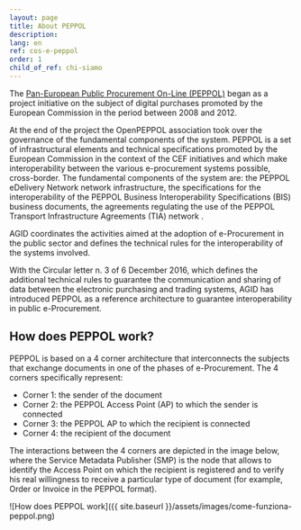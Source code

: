 ```yaml
---
layout: page
title: About PEPPOL
description: 
lang: en
ref: cos-e-peppol
order: 1
child_of_ref: chi-siamo
---
```


The [Pan-European Public Procurement On-Line (PEPPOL)](https://peppol.eu/)
began as a project initiative on the subject of digital purchases promoted by
the European Commission in the period between 2008 and 2012.

At the end of the project the OpenPEPPOL association took over the governance of the fundamental components of the system.
PEPPOL is a set of infrastructural elements and technical specifications promoted by the European Commission in the context 
of the CEF initiatives and which make interoperability between the various e-procurement systems possible, cross-border.
The fundamental components of the system are: the PEPPOL eDelivery Network network infrastructure, the specifications 
for the interoperability of the PEPPOL Business Interoperability Specifications (BIS) business documents, 
the agreements regulating the use of the PEPPOL Transport Infrastructure Agreements (TIA) network .

AGID coordinates the activities aimed at the adoption of e-Procurement in the public sector 
and defines the technical rules for the interoperability of the systems involved.

With the Circular letter n. 3 of 6 December 2016, which defines the additional technical 
rules to guarantee the communication and sharing of data between the electronic purchasing 
and trading systems, AGID has introduced PEPPOL as a reference architecture to guarantee 
interoperability in public e-Procurement.


## How does PEPPOL work?

PEPPOL is based on a 4 corner architecture that interconnects the subjects that exchange documents in one of the phases of e-Procurement. The 4 corners specifically represent:

- Corner 1: the sender of the document
- Corner 2: the PEPPOL Access Point (AP) to which the sender is connected
- Corner 3: the PEPPOL AP to which the recipient is connected
- Corner 4: the recipient of the document

The interactions between the 4 corners are depicted in the image below, where the Service Metadata Publisher (SMP) is the node that allows to identify the Access Point on which the recipient is registered and to verify his real willingness to receive a particular type of document (for example, Order or Invoice in the PEPPOL format).

![How does PEPPOL work]({{ site.baseurl }}/assets/images/come-funziona-peppol.png)
